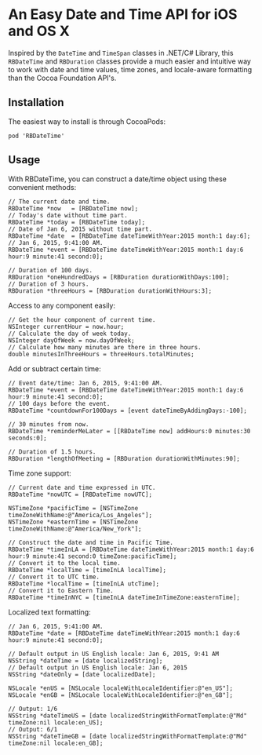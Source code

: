# An Easy Date and Time API for iOS and OS X

Inspired by the `DateTime` and `TimeSpan` classes in .NET/C# Library, this `RBDateTime` and `RBDuration` classes provide a much easier and intuitive way to work with date and time values, time zones, and locale-aware formatting than the Cocoa Foundation API's.


## Installation

The easiest way to install is through CocoaPods:

```
pod 'RBDateTime'
```


## Usage

With RBDateTime, you can construct a date/time object using these convenient methods:

```objc
// The current date and time.
RBDateTime *now   = [RBDateTime now];
// Today's date without time part.
RBDateTime *today = [RBDateTime today];
// Date of Jan 6, 2015 without time part.
RBDateTime *date  = [RBDateTime dateTimeWithYear:2015 month:1 day:6];
// Jan 6, 2015, 9:41:00 AM.
RBDateTime *event = [RBDateTime dateTimeWithYear:2015 month:1 day:6 hour:9 minute:41 second:0];

// Duration of 100 days.
RBDuration *oneHundredDays = [RBDuration durationWithDays:100];
// Duration of 3 hours.
RBDuration *threeHours = [RBDuration durationWithHours:3];
```

Access to any component easily:

```objc
// Get the hour component of current time.
NSInteger currentHour = now.hour;
// Calculate the day of week today.
NSInteger dayOfWeek = now.dayOfWeek;
// Calculate how many minutes are there in three hours.
double minutesInThreeHours = threeHours.totalMinutes;
```

Add or subtract certain time:

```objc
// Event date/time: Jan 6, 2015, 9:41:00 AM.
RBDateTime *event = [RBDateTime dateTimeWithYear:2015 month:1 day:6 hour:9 minute:41 second:0];
// 100 days before the event.
RBDateTime *countdownFor100Days = [event dateTimeByAddingDays:-100];

// 30 minutes from now.
RBDateTime *reminderMeLater = [[RBDateTime now] addHours:0 minutes:30 seconds:0];

// Duration of 1.5 hours.
RBDuration *lengthOfMeeting = [RBDuration durationWithMinutes:90];
```

Time zone support:

```objc
// Current date and time expressed in UTC.
RBDateTime *nowUTC = [RBDateTime nowUTC];

NSTimeZone *pacificTime = [NSTimeZone timeZoneWithName:@"America/Los_Angeles"];
NSTimeZone *easternTime = [NSTimeZone timeZoneWithName:@"America/New_York"];

// Construct the date and time in Pacific Time.
RBDateTime *timeInLA = [RBDateTime dateTimeWithYear:2015 month:1 day:6 hour:9 minute:41 second:0 timeZone:pacificTime];
// Convert it to the local time.
RBDateTime *localTime = [timeInLA localTime];
// Convert it to UTC time.
RBDateTime *localTime = [timeInLA utcTime];
// Convert it to Eastern Time.
RBDateTime *timeInNYC = [timeInLA dateTimeInTimeZone:easternTime];
```

Localized text formatting:

```objc
// Jan 6, 2015, 9:41:00 AM.
RBDateTime *date = [RBDateTime dateTimeWithYear:2015 month:1 day:6 hour:9 minute:41 second:0];

// Default output in US English locale: Jan 6, 2015, 9:41 AM
NSString *dateTime = [date localizedString];
// Default output in US English locale: Jan 6, 2015
NSString *dateOnly = [date localizedDate];

NSLocale *enUS = [NSLocale localeWithLocaleIdentifier:@"en_US"];
NSLocale *enGB = [NSLocale localeWithLocaleIdentifier:@"en_GB"];

// Output: 1/6
NSString *dateTimeUS = [date localizedStringWithFormatTemplate:@"Md" timeZone:nil locale:en_US];
// Output: 6/1
NSString *dateTimeGB = [date localizedStringWithFormatTemplate:@"Md" timeZone:nil locale:en_GB];
```
